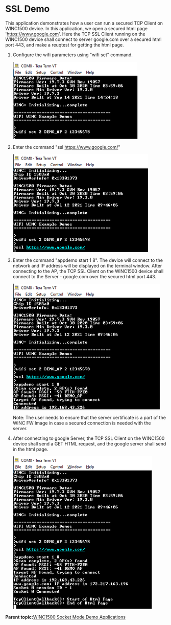 # SSL Demo

This application demonstrates how a user can run a secured TCP Client on WINC1500 device. In this application, we open a secured html page 'https://www.google.com'. Here the TCP SSL Client running on the WINC1500 device shall connect to server google.com over a secured html port 443, and make a reuqtest for getting the html page.

1.  Configure the wifi parameters using "wifi set" command.

    ![wifi_config](GUID-3C9CE2F8-D348-4ECA-8DB9-1C6988EBFB37-low.png)

2.  Enter the command "ssl https://www.google.com/"

    ![ssl_url](GUID-144BD5BD-D698-4CB9-9F55-A1C40373743A-low.png)

3.  Enter the command "appdemo start 1 8". The device will connect to the network and IP address will be displayed on the terminal window. After connecting to the AP, the TCP SSL Client on the WINC1500 device shall connect to the Server - google.com over the secured html port 443.

    ![ssl_start](GUID-D50AEEC2-2F5D-4F4A-8451-2FC41CA3474F-low.png)

    Note: The user needs to ensure that the server certificate is a part of the WINC FW Image in case a secured connection is needed with the server.

4.  After connecting to google Server, the TCP SSL Client on the WINC1500 device shall send a GET HTML request, and the google server shall send in the html page.

    ![ssl_response](GUID-649A58DB-DCE4-4483-A34F-EAB5E539B208-low.png)


**Parent topic:**[WINC1500 Socket Mode Demo Applications](GUID-52D24502-1FE3-473D-9DA1-624A4E26166B.md)

